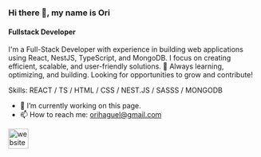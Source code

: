 ### Hi there 👋, my name is Ori
#### Fullstack Developer

I'm a Full-Stack Developer with experience in building web applications using React, NestJS, TypeScript, and MongoDB. I focus on creating efficient, scalable, and user-friendly solutions.
🚀 Always learning, optimizing, and building. Looking for opportunities to grow and contribute!

Skills: REACT / TS / HTML / CSS / NEST.JS / SASSS / MONGODB  

- 🔭 I’m currently working on this page. 
- 📫 How to reach me: orihaguel@gmail.com 

[<img src='https://cdn.jsdelivr.net/npm/simple-icons@3.0.1/icons/icloud.svg' alt='website' height='40'>](https://www.orihaguel.com)  

